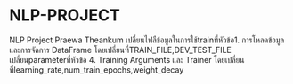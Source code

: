 # NLP-PROJECT
NLP Project Praewa Theankum
เปลี่ยนไฟลืข้อมูลในการใช้trainที่หัวข้อ1. การโหลดข้อมูลและการจัดการ DataFrame
โดยเปลี่ยนที่TRAIN_FILE,DEV_TEST_FILE
เปลี่ยนparameterที่หัวข้อ 4. Training Arguments และ Trainer
โดยเปลี่ยนที่learning_rate,num_train_epochs,weight_decay
